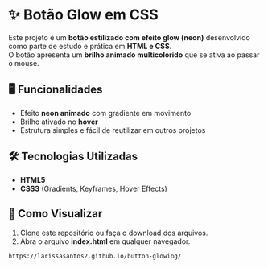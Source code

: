 # ✨ Botão Glow em CSS

Este projeto é um **botão estilizado com efeito glow (neon)** desenvolvido como parte de estudo e prática em **HTML e CSS**.  
O botão apresenta um **brilho animado multicolorido** que se ativa ao passar o mouse.

## 🖥️ Funcionalidades
- Efeito **neon animado** com gradiente em movimento  
- Brilho ativado no **hover**  
- Estrutura simples e fácil de reutilizar em outros projetos  

## 🛠️ Tecnologias Utilizadas
- **HTML5**  
- **CSS3** (Gradients, Keyframes, Hover Effects)  

## 👀 Como Visualizar
1. Clone este repositório ou faça o download dos arquivos.  
2. Abra o arquivo **index.html** em qualquer navegador.  

```bash
https://larissasantos2.github.io/button-glowing/

